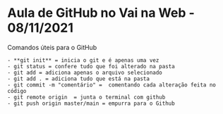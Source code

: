 # Aula de GitHub no Vai na Web - 08/11/2021

Comandos úteis para o GitHub

```
- **git init** = inicia o git e é apenas uma vez
- git status = confere tudo que foi alterado na pasta
- git add = adiciona apenas o arquivo selecionado
- git add . = adiciona tudo que está na pasta
- git commit -m "comentário" =  comentando cada alteração feita no código
- git remote origin  = junta o terminal com github
- git push origin master/main = empurra para o Github

```
